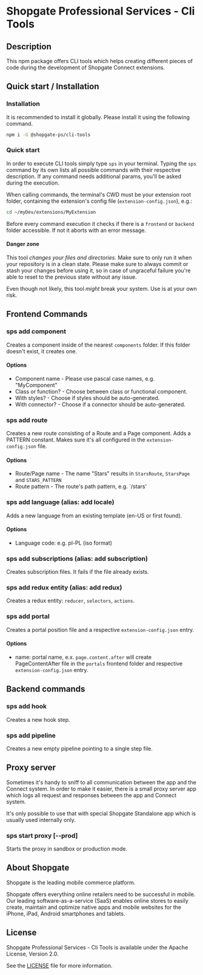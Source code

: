 # Shopgate Professional Services - Cli Tools

## Description
This npm package offers CLI tools which helps creating different pieces of code during the development of Shopgate Connect extensions.

## Quick start / Installation
### Installation
It is recommended to install it globally. Please install it using the following command.
```bash
npm i -G @shopgate-ps/cli-tools
```

### Quick start
In order to execute CLI tools simply type `sps` in your terminal.
Typing the `sps` command by its own lists all possible commands with their respective description. If any command needs additional params, you'll be asked during the execution.

When calling commands, the terminal's CWD must be your extension root folder, containing the extension's config file (`extension-config.json`), e.g.:
```bash
cd ~/myDev/extensions/MyExtension
```

Before every command execution it checks if there is a `frontend` or `backend` folder accessible. If not it aborts with an error message.

#### Danger zone
This tool *changes your files and directories*. Make sure to only run it when your repository is in a clean state. Please make sure to always commit or stash your changes before using it, so in case of ungraceful failure you're able to reset to the previous state without any issue.

Even though not likely, this tool _might_ break your system. Use is at your own risk.

## Frontend Commands
### sps add component
Creates a component inside of the nearest `components` folder. If this folder doesn't exist, it creates one.

#### Options
- Component name - Please use pascal case names, e.g. "MyComponent"
- Class or function? - Choose between class or functional component.
- With styles? - Choose if styles should be auto-generated.
- With connector? - Choose if a connector should be auto-generated.

### sps add route
Creates a new route consisting of a Route and a Page component. Adds a PATTERN constant. Makes sure it's all configured in the `extension-config.json` file.

#### Options
- Route/Page name - The name "Stars" results in `StarsRoute`, `StarsPage` and `STARS_PATTERN`
- Route pattern - The route's path pattern, e.g. `/stars'

### sps add language (alias: add locale)
Adds a new language from an existing template (en-US or first found).

#### Options
- Language code: e.g. pl-PL (iso format)

### sps add subscriptions (alias: add subscription)
Creates subscription files. It fails if the file already exists.

### sps add redux entity (alias: add redux)
Creates a redux entity: `reducer`, `selectors`, `actions`.

### sps add portal
Creates a portal position file and a respective `extension-config.json` entry.
#### Options
- name: portal name, e.x. `page.content.after` will create PageContentAfter file in the `portals` frontend folder and respective `extension-config.json` entry.

## Backend commands
### sps add hook
Creates a new hook step.

### sps add pipeline
Creates a new empty pipeline pointing to a single step file.

## Proxy server
Sometimes it's handy to sniff to all communication between the app and the Connect system. In order to make it easier, there is a small proxy server app which logs all request and responses between the app and Connect system.

It's only possible to use that with special Shopgate Standalone app which is usually used internally only.

### sps start proxy [--prod]
Starts the proxy in sandbox or production mode.

## About Shopgate

Shopgate is the leading mobile commerce platform.

Shopgate offers everything online retailers need to be successful in mobile. Our leading
software-as-a-service (SaaS) enables online stores to easily create, maintain and optimize native
apps and mobile websites for the iPhone, iPad, Android smartphones and tablets.


## License

Shopgate Professional Services - Cli Tools is available under the Apache License, Version 2.0.

See the [LICENSE](./LICENSE) file for more information.

